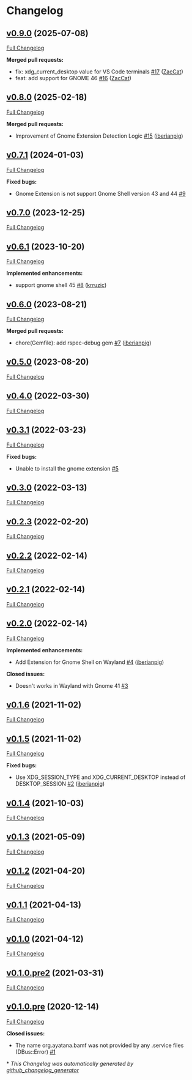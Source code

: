 # Changelog

## [v0.9.0](https://github.com/iberianpig/fusuma-plugin-appmatcher/tree/v0.9.0) (2025-07-08)

[Full Changelog](https://github.com/iberianpig/fusuma-plugin-appmatcher/compare/v0.8.0...v0.9.0)

**Merged pull requests:**

- fix: xdg\_current\_desktop value for VS Code terminals [\#17](https://github.com/iberianpig/fusuma-plugin-appmatcher/pull/17) ([ZacCat](https://github.com/ZacCat))
- feat: add support for GNOME 46 [\#16](https://github.com/iberianpig/fusuma-plugin-appmatcher/pull/16) ([ZacCat](https://github.com/ZacCat))

## [v0.8.0](https://github.com/iberianpig/fusuma-plugin-appmatcher/tree/v0.8.0) (2025-02-18)

[Full Changelog](https://github.com/iberianpig/fusuma-plugin-appmatcher/compare/v0.7.1...v0.8.0)

**Merged pull requests:**

- Improvement of Gnome Extension Detection Logic [\#15](https://github.com/iberianpig/fusuma-plugin-appmatcher/pull/15) ([iberianpig](https://github.com/iberianpig))

## [v0.7.1](https://github.com/iberianpig/fusuma-plugin-appmatcher/tree/v0.7.1) (2024-01-03)

[Full Changelog](https://github.com/iberianpig/fusuma-plugin-appmatcher/compare/v0.7.0...v0.7.1)

**Fixed bugs:**

- Gnome Extension is not support Gnome Shell version 43 and 44 [\#9](https://github.com/iberianpig/fusuma-plugin-appmatcher/issues/9)

## [v0.7.0](https://github.com/iberianpig/fusuma-plugin-appmatcher/tree/v0.7.0) (2023-12-25)

[Full Changelog](https://github.com/iberianpig/fusuma-plugin-appmatcher/compare/v0.6.1...v0.7.0)

## [v0.6.1](https://github.com/iberianpig/fusuma-plugin-appmatcher/tree/v0.6.1) (2023-10-20)

[Full Changelog](https://github.com/iberianpig/fusuma-plugin-appmatcher/compare/v0.6.0...v0.6.1)

**Implemented enhancements:**

- support gnome shell 45 [\#8](https://github.com/iberianpig/fusuma-plugin-appmatcher/pull/8) ([krruzic](https://github.com/krruzic))

## [v0.6.0](https://github.com/iberianpig/fusuma-plugin-appmatcher/tree/v0.6.0) (2023-08-21)

[Full Changelog](https://github.com/iberianpig/fusuma-plugin-appmatcher/compare/v0.5.0...v0.6.0)

**Merged pull requests:**

- chore\(Gemfile\): add rspec-debug gem [\#7](https://github.com/iberianpig/fusuma-plugin-appmatcher/pull/7) ([iberianpig](https://github.com/iberianpig))

## [v0.5.0](https://github.com/iberianpig/fusuma-plugin-appmatcher/tree/v0.5.0) (2023-08-20)

[Full Changelog](https://github.com/iberianpig/fusuma-plugin-appmatcher/compare/v0.4.0...v0.5.0)

## [v0.4.0](https://github.com/iberianpig/fusuma-plugin-appmatcher/tree/v0.4.0) (2022-03-30)

[Full Changelog](https://github.com/iberianpig/fusuma-plugin-appmatcher/compare/v0.3.1...v0.4.0)

## [v0.3.1](https://github.com/iberianpig/fusuma-plugin-appmatcher/tree/v0.3.1) (2022-03-23)

[Full Changelog](https://github.com/iberianpig/fusuma-plugin-appmatcher/compare/v0.3.0...v0.3.1)

**Fixed bugs:**

- Unable to install the gnome extension [\#5](https://github.com/iberianpig/fusuma-plugin-appmatcher/issues/5)

## [v0.3.0](https://github.com/iberianpig/fusuma-plugin-appmatcher/tree/v0.3.0) (2022-03-13)

[Full Changelog](https://github.com/iberianpig/fusuma-plugin-appmatcher/compare/v0.2.3...v0.3.0)

## [v0.2.3](https://github.com/iberianpig/fusuma-plugin-appmatcher/tree/v0.2.3) (2022-02-20)

[Full Changelog](https://github.com/iberianpig/fusuma-plugin-appmatcher/compare/v0.2.2...v0.2.3)

## [v0.2.2](https://github.com/iberianpig/fusuma-plugin-appmatcher/tree/v0.2.2) (2022-02-14)

[Full Changelog](https://github.com/iberianpig/fusuma-plugin-appmatcher/compare/v0.2.1...v0.2.2)

## [v0.2.1](https://github.com/iberianpig/fusuma-plugin-appmatcher/tree/v0.2.1) (2022-02-14)

[Full Changelog](https://github.com/iberianpig/fusuma-plugin-appmatcher/compare/v0.2.0...v0.2.1)

## [v0.2.0](https://github.com/iberianpig/fusuma-plugin-appmatcher/tree/v0.2.0) (2022-02-14)

[Full Changelog](https://github.com/iberianpig/fusuma-plugin-appmatcher/compare/v0.1.6...v0.2.0)

**Implemented enhancements:**

- Add Extension for Gnome Shell on Wayland [\#4](https://github.com/iberianpig/fusuma-plugin-appmatcher/pull/4) ([iberianpig](https://github.com/iberianpig))

**Closed issues:**

- Doesn't works in Wayland with Gnome 41 [\#3](https://github.com/iberianpig/fusuma-plugin-appmatcher/issues/3)

## [v0.1.6](https://github.com/iberianpig/fusuma-plugin-appmatcher/tree/v0.1.6) (2021-11-02)

[Full Changelog](https://github.com/iberianpig/fusuma-plugin-appmatcher/compare/v0.1.5...v0.1.6)

## [v0.1.5](https://github.com/iberianpig/fusuma-plugin-appmatcher/tree/v0.1.5) (2021-11-02)

[Full Changelog](https://github.com/iberianpig/fusuma-plugin-appmatcher/compare/v0.1.4...v0.1.5)

**Fixed bugs:**

- Use XDG\_SESSION\_TYPE and XDG\_CURRENT\_DESKTOP instead of DESKTOP\_SESSION [\#2](https://github.com/iberianpig/fusuma-plugin-appmatcher/pull/2) ([iberianpig](https://github.com/iberianpig))

## [v0.1.4](https://github.com/iberianpig/fusuma-plugin-appmatcher/tree/v0.1.4) (2021-10-03)

[Full Changelog](https://github.com/iberianpig/fusuma-plugin-appmatcher/compare/v0.1.3...v0.1.4)

## [v0.1.3](https://github.com/iberianpig/fusuma-plugin-appmatcher/tree/v0.1.3) (2021-05-09)

[Full Changelog](https://github.com/iberianpig/fusuma-plugin-appmatcher/compare/v0.1.2...v0.1.3)

## [v0.1.2](https://github.com/iberianpig/fusuma-plugin-appmatcher/tree/v0.1.2) (2021-04-20)

[Full Changelog](https://github.com/iberianpig/fusuma-plugin-appmatcher/compare/v0.1.1...v0.1.2)

## [v0.1.1](https://github.com/iberianpig/fusuma-plugin-appmatcher/tree/v0.1.1) (2021-04-13)

[Full Changelog](https://github.com/iberianpig/fusuma-plugin-appmatcher/compare/v0.1.0...v0.1.1)

## [v0.1.0](https://github.com/iberianpig/fusuma-plugin-appmatcher/tree/v0.1.0) (2021-04-12)

[Full Changelog](https://github.com/iberianpig/fusuma-plugin-appmatcher/compare/v0.1.0.pre2...v0.1.0)

## [v0.1.0.pre2](https://github.com/iberianpig/fusuma-plugin-appmatcher/tree/v0.1.0.pre2) (2021-03-31)

[Full Changelog](https://github.com/iberianpig/fusuma-plugin-appmatcher/compare/v0.1.0.pre...v0.1.0.pre2)

## [v0.1.0.pre](https://github.com/iberianpig/fusuma-plugin-appmatcher/tree/v0.1.0.pre) (2020-12-14)

[Full Changelog](https://github.com/iberianpig/fusuma-plugin-appmatcher/compare/cb1b2c6e4988fa6d093a168c79ab2e8d3f80419a...v0.1.0.pre)

**Closed issues:**

- The name org.ayatana.bamf was not provided by any .service files \(DBus::Error\) [\#1](https://github.com/iberianpig/fusuma-plugin-appmatcher/issues/1)



\* *This Changelog was automatically generated by [github_changelog_generator](https://github.com/github-changelog-generator/github-changelog-generator)*
